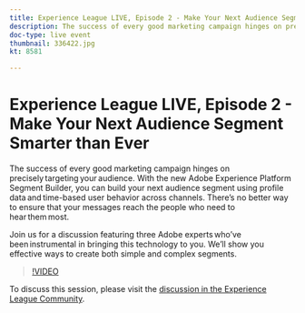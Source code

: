 ```yaml
---
title: Experience League LIVE, Episode 2 - Make Your Next Audience Segment Smarter than Ever
description: The success of every good marketing campaign hinges on precisely targeting your audience. With the new Adobe Experience Platform Segment Builder, you can build your next audience segment using profile data and time-based user behavior across channels. There’s no better way to ensure that your messages reach the people who need to hear them most. Join us for a discussion featuring three Adobe experts who’ve been instrumental in bringing this technology to you. We’ll show you effective ways to create both simple and complex segments.
doc-type: live event
thumbnail: 336422.jpg
kt: 8581

---
```


# Experience League LIVE, Episode 2 - Make Your Next Audience Segment Smarter than Ever

The success of every good marketing campaign hinges on precisely targeting your audience. With the new Adobe Experience Platform Segment Builder, you can build your next audience segment using profile data and time-based user behavior across channels. There’s no better way to ensure that your messages reach the people who need to hear them most.

Join us for a discussion featuring three Adobe experts who’ve been instrumental in bringing this technology to you. We’ll show you effective ways to create both simple and complex segments.

>[!VIDEO](https://video.tv.adobe.com/v/336422/?quality=12&learn=on)

To discuss this session, please visit the [discussion in the Experience League Community](https://experienceleaguecommunities.adobe.com/t5/adobe-experience-platform/questions-and-discussion-for-experience-league-live-ep-2-make/m-p/420645#M68).
